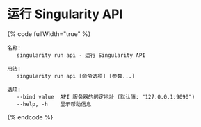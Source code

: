 # 运行 Singularity API

{% code fullWidth="true" %}
```
名称:
   singularity run api - 运行 Singularity API

用法:
   singularity run api [命令选项] [参数...]

选项:
   --bind value  API 服务器的绑定地址 (默认值: "127.0.0.1:9090")
   --help, -h    显示帮助信息
```
{% endcode %}